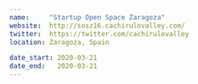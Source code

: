 ```yaml
---
name:     "Startup Open Space Zaragoza"
website:  http://sosz16.cachirulovalley.com/
twitter:  https://twitter.com/cachirulovalley
location: Zaragoza, Spain

date_start: 2020-03-21
date_end:   2020-03-21
---
```

